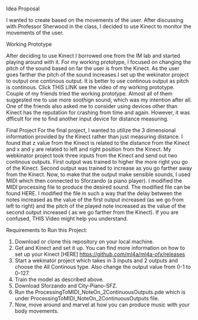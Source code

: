 Idea Proposal

I wanted to create based on the movements of the user. After discussing with Professor Sherwood in the class, I decided to use Kinect to monitor the movements of the user. 

Working Prototype

After deciding to use Kinect I borrowed one from the IM lab and started playing around with it. For my working prototype, I focused on changing the pitch of the sound based on far the user is from the Kinect. As the user goes farther the pitch of the sound increases.I set up the wekinator project to output one continous output. It is better to use continous output as pitch is continous.  Click THIS LINK see the video of my working prototype. Couple of my friends tried the working prototype. Almost all of them suggested me to use more soothign sound, which was my intention after all. One of the friends also asked me to consider using devices other than Kinect has the reputation for crashing from time and again. However, it was dfficult for me to find another input device for distance measuring. 

Final Project
For the final project, I wanted to utilize the 3 dimensional information provided by the Kinect rather than just measuring distance. I found that z value from the Kinect is related to the distance from the Kinect and x and y are related to left and right position from the Kinect. 
My webkinator project took three inputs from the Kinect and send out two continous outputs. First output was trained to higher the more right you go of the Kinect. Second output was trained to increase as you go farther away from the Kinect. 
Now, to make that the output make sensible sounds, I used MIDI which then connected to Sforzando (a piano player). I modified the MIDI processing file to produce the desired sound. The modified file can be found HERE. I modified the file in such a way that the delay between the notes increased as the value of the first output increased (as we go from left to right) and the pitch of the played note increased as the value of the second output increased ( as we go farther from the Kinect). If you are confused, THIS Video might help you understand.  

Requirements to Run this Project:
1. Download or clone this repository on your local machine.
2. Get and Kinect and set it up. You can find more information on how to set up your Kinect [HERE] https://github.com/ml4a/ml4a-ofx/releases
3. Start a wekinator project which takes in 3 inputs and 2 outputs and choose the All Continous type. Also change the output value from 0-1 to 0-127.
4. Train the model as described above. 
5. Download Sforzando and City-Piano-SFZ. 
6. Run the ProcessingToMIDI_NoteOn_2ContinuousOutputs.pde which is under ProcessingToMIDI_NoteOn_2ContinuousOutputs file. 
7. Now, move around and marvel at how you can produce music with your body movements. 
